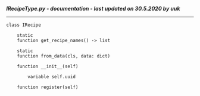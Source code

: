 ***IRecipeType.py - documentation - last updated on 30.5.2020 by uuk***
___

    class IRecipe

        static
        function get_recipe_names() -> list

        static
        function from_data(cls, data: dict)

        function __init__(self)

            variable self.uuid

        function register(self)